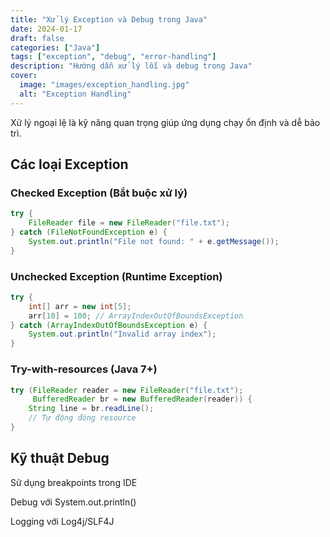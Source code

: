 ```yaml
---
title: "Xử lý Exception và Debug trong Java"
date: 2024-01-17
draft: false
categories: ["Java"]
tags: ["exception", "debug", "error-handling"]
description: "Hướng dẫn xử lý lỗi và debug trong Java"
cover:
  image: "images/exception_handling.jpg"
  alt: "Exception Handling"
---
```


Xử lý ngoại lệ là kỹ năng quan trọng giúp ứng dụng chạy ổn định và dễ bảo trì.

## Các loại Exception

### Checked Exception (Bắt buộc xử lý)
```java
try {
    FileReader file = new FileReader("file.txt");
} catch (FileNotFoundException e) {
    System.out.println("File not found: " + e.getMessage());
}
```
### Unchecked Exception (Runtime Exception)
```java
try {
    int[] arr = new int[5];
    arr[10] = 100; // ArrayIndexOutOfBoundsException
} catch (ArrayIndexOutOfBoundsException e) {
    System.out.println("Invalid array index");
}
```
### Try-with-resources (Java 7+)
```java
try (FileReader reader = new FileReader("file.txt");
     BufferedReader br = new BufferedReader(reader)) {
    String line = br.readLine();
    // Tự động đóng resource
}
```
## Kỹ thuật Debug
Sử dụng breakpoints trong IDE

Debug với System.out.println()

Logging với Log4j/SLF4J
